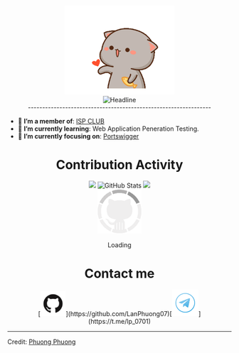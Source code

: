 <div>
    <div align=center>
        <img src="https://raw.githubusercontent.com/LanPhuong07/LanPhuong07/main/5bcbd0bd7c033c9d6f0ef6bf96effd72.gif" alt="Phương Phương" height="200">
    </div>
    <div align=center>
        <img src="https://readme-typing-svg.herokuapp.com?color=%23FF27ED&height=55&lines=Hi+there%2C+I'm+Lan+Phuong;Newbie+-+Call+me+Chyyy;IS+-+Information+Security;Web+Application+Pentester" alt="Headline" />
<br>
----------------------------------------------------------------
    </div>
    <div align=left>
        <ul>
            <li>💌 <b>I’m a member of</b>: <a href="https://portswigger.net/web-security/all-labs/">ISP CLUB</a></li>
            <li>🌱 <b>I’m currently learning</b>: Web Application Peneration Testing.</li>
            <li>🎯 <b>I’m currently focusing on</b>: <a href="https://portswigger.net/web-security/all-labs/">Portswigger</a></li>
        </ul>
    </div>
    <div align=center>
        <h1>Contribution Activity</h1>
        <img src="https://camo.githubusercontent.com/c18ad7d1f4275841d1d83ecd438d3fe514b1788f171259834f73fda02c719205/68747470733a2f2f7061312e6e61727669692e636f6d2f363538302f383039386336653932303733373638383965656230353332643966356130373233633464373366355f68712e676966" />
        <img src="https://github-readme-stats.vercel.app/api?username=LanPhuong07&show_icons=true&hide_border=true&&count_private=true&include_all_commits=true&theme=flag-india" alt="GitHub Stats" height="200" />
<img src="http://github-readme-streak-stats.herokuapp.com?user=LanPhuong07&date_format=j%20M%5B%20Y%5D)](https://git.io/streak-stat)")
        <br>
        <br>
    </div>
    <div align=center>
        <img src="https://raw.githubusercontent.com/AhmedFathyDev/AhmedFathyDev/main/GitHub.gif" alt="GitHub Octocat Logo" height="100">
        <p>Loading</p>
    </div>
</div>

<div align=center>
        <h1>Contact me</h1>
        [<img src="https://raw.githubusercontent.com/LanPhuong07/LanPhuong07/master/img/github.png" alt="github logo" width="57">](https://github.com/LanPhuong07)[<img src="https://raw.githubusercontent.com/LanPhuong07/LanPhuong07/master/img/telegram.png" alt="tele logo" width="60">](https://t.me/lp_0701) 
</div>
    
------

Credit: [Phuong Phuong](https://github.com/LanPhuong07)
